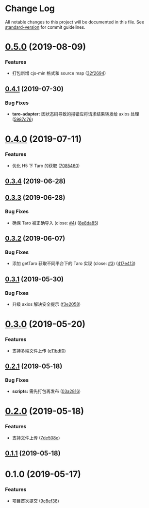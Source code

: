 # Change Log

All notable changes to this project will be documented in this file. See [standard-version](https://github.com/conventional-changelog/standard-version) for commit guidelines.

<a name="0.5.0"></a>
# [0.5.0](https:///github.com/fjc0k/taro-axios/compare/v0.4.1...v0.5.0) (2019-08-09)


### Features

* 打包新增 cjs-min 格式和 source map ([32f2694](https:///github.com/fjc0k/taro-axios/commits/32f2694))



<a name="0.4.1"></a>
## [0.4.1](https:///github.com/fjc0k/taro-axios/compare/v0.4.0...v0.4.1) (2019-07-30)


### Bug Fixes

* **taro-adapter:** 因状态码导致的报错应将请求结果转发给 axios 处理 ([5987c76](https:///github.com/fjc0k/taro-axios/commits/5987c76))



<a name="0.4.0"></a>
# [0.4.0](https:///github.com/fjc0k/taro-axios/compare/v0.3.4...v0.4.0) (2019-07-11)


### Features

* 优化 H5 下 Taro 的获取 ([7085460](https:///github.com/fjc0k/taro-axios/commits/7085460))



<a name="0.3.4"></a>
## [0.3.4](https:///github.com/fjc0k/taro-axios/compare/v0.3.3...v0.3.4) (2019-06-28)



<a name="0.3.3"></a>
## [0.3.3](https:///github.com/fjc0k/taro-axios/compare/v0.3.2...v0.3.3) (2019-06-28)


### Bug Fixes

* 确保 Taro 被正确导入 (close: [#4](https:///github.com/fjc0k/taro-axios/issues/4)) ([8e8da85](https:///github.com/fjc0k/taro-axios/commits/8e8da85))



<a name="0.3.2"></a>
## [0.3.2](https:///github.com/fjc0k/taro-axios/compare/v0.3.1...v0.3.2) (2019-06-07)


### Bug Fixes

* 添加 getTaro 获取不同平台下的 Taro 实现 (close: [#3](https:///github.com/fjc0k/taro-axios/issues/3)) ([417e413](https:///github.com/fjc0k/taro-axios/commits/417e413))



<a name="0.3.1"></a>
## [0.3.1](https:///github.com/fjc0k/taro-axios/compare/v0.3.0...v0.3.1) (2019-05-30)


### Bug Fixes

* 升级 axios 解决安全提示 ([f3e2058](https:///github.com/fjc0k/taro-axios/commits/f3e2058))



<a name="0.3.0"></a>
# [0.3.0](https:///github.com/fjc0k/taro-axios/compare/v0.2.1...v0.3.0) (2019-05-20)


### Features

* 支持多端文件上传 ([e11bdf0](https:///github.com/fjc0k/taro-axios/commits/e11bdf0))



<a name="0.2.1"></a>
## [0.2.1](https:///github.com/fjc0k/taro-axios/compare/v0.2.0...v0.2.1) (2019-05-18)


### Bug Fixes

* **scripts:** 需先打包再发布 ([03a2816](https:///github.com/fjc0k/taro-axios/commits/03a2816))



<a name="0.2.0"></a>
# [0.2.0](https:///github.com/fjc0k/taro-axios/compare/v0.1.1...v0.2.0) (2019-05-18)


### Features

* 支持文件上传 ([7de508e](https:///github.com/fjc0k/taro-axios/commits/7de508e))



<a name="0.1.1"></a>
## [0.1.1](https:///github.com/fjc0k/taro-axios/compare/v0.1.0...v0.1.1) (2019-05-18)



<a name="0.1.0"></a>
# 0.1.0 (2019-05-17)


### Features

* 项目首次提交 ([9c8ef38](https:///github.com/fjc0k/taro-axios/commits/9c8ef38))
